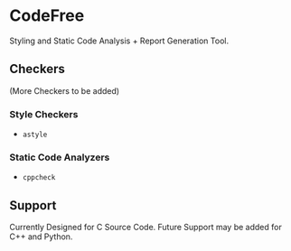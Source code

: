 # CodeFree

Styling and Static Code Analysis + Report Generation Tool.

## Checkers

(More Checkers to be added)

### Style Checkers
- `astyle`

### Static Code Analyzers
- `cppcheck`

## Support

Currently Designed for C Source Code. Future Support may be added for C++ and Python.
